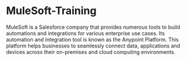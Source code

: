 # MuleSoft-Training

MuleSoft is a Salesforce company that provides numerous tools to build automations and integrations for various enterprise use cases.
Its automation and integration tool is known as the Anypoint Platform. This platform helps businesses to seamlessly connect data, applications and devices across their on-premises and cloud computing environments.
